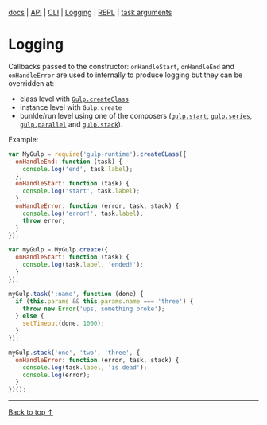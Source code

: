 [docs](./README.md) |
[API](./API.md) |
[CLI](./CLI.md) |
[Logging](./logging.md) |
[REPL](./REPL.md) |
[task arguments](./task-arguments.md)

# Logging

Callbacks passed to the constructor: `onHandleStart`, `onHandleEnd` and `onHandleError` are used to internally to produce logging but they can be overridden at:

- class level with [`Gulp.createClass`](./API.md#gulpcreateclass)
- instance level with `Gulp.create`
- bunlde/run level using one of the composers ([`gulp.start`](./API.md#gulpstart), [`gulp.series`](./API.md#gulpseries), [`gulp.parallel`](./API.md#gulpparallel) and [`gulp.stack`](./API.md#gulpstack)).

Example:

```js
var MyGulp = require('gulp-runtime').createCLass({
  onHandleEnd: function (task) {
    console.log('end', task.label);
  },
  onHandleStart: function (task) {
    console.log('start', task.label);
  },
  onHandleError: function (error, task, stack) {
    console.log('error!', task.label);
    throw error;
  }
});

var myGulp = MyGulp.create({
  onHandleStart: function (task) {
    console.log(task.label, 'ended!');
  }
});

myGulp.task(':name', function (done) {
  if (this.params && this.params.name === 'three') {
    throw new Error('ups, something broke');
  } else {
    setTimeout(done, 1000);
  }
});

myGulp.stack('one', 'two', 'three', {
  onHandleError: function (error, task, stack) {
    console.log(task.label, 'is dead');
    console.log(error);
  }
})();
```

---
[Back to top ↑](#)

